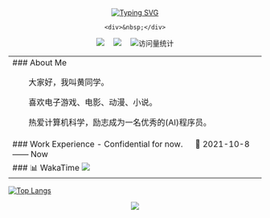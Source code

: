 
<div align="center">
  <div>
    <a href="https://git.io/typing-svg">
      <img src="https://readme-typing-svg.herokuapp.com?font=Fira+Code&pause=1000&color=0E90F7&random=false&width=435&lines=Have+a+nice+day" alt="Typing SVG" />
    </a>
  </div>
  
  <!-- for beauty 留个空行好看点 -->
    <div>&nbsp;</div>
  
  <div>
    <a href="https://blog.csdn.net/qq_42079944"><img src="https://img.shields.io/badge/CSDN-论坛-blue" /></a>&emsp;
    <a href="https://space.bilibili.com/40426788/"><img src="https://img.shields.io/badge/Bilibili-B站-ff69b4" /></a>&emsp;
    <!-- visitor statistics logo 访问量统计徽标 -->
    <img src="https://komarev.com/ghpvc/?username=sun0225SUN&label=Views&color=0e75b6&style=flat" alt="访问量统计" />
  </div>
</div>

<table>
<tr>
  <td>
  ### About Me
  <p>&emsp;&emsp;大家好，我叫黄同学。</p>
  <p>&emsp;&emsp;喜欢电子游戏、电影、动漫、小说。</p>
  <p>&emsp;&emsp;热爱计算机科学，励志成为一名优秀的(AI)程序员。</p>
    
  </td>
</tr>

<tr>
  <td>
    ### Work Experience
    - Confidential for now. &emsp; 📌 2021-10-8 —— Now
  </td>
</tr>
<tr>
<td>
  ### 📊 WakaTime
  <picture>
  <source
    srcset="https://github-readme-stats.vercel.app/api?username=Sakura4036&show_icons=true&theme=synthwave&show_icons=true"
    media="(prefers-color-scheme: dark)"
  />
  <source
    srcset="https://github-readme-stats.vercel.app/api/top-langs/?username=Sakura4036&layout=compact"
    media="(prefers-color-scheme: light)"
  />
  <img src="https://github-readme-stats.vercel.app/api/wakatime?username=Sakura4036&layout=compact&text_color=f0f6fc&bg_color=00000000&hide_border=true&hide_title=true" />
  </picture>
</td>
</tr>
</table>

[![Top Langs](https://github-readme-stats.vercel.app/api/top-langs/?username=Sakura4036&layout=compact)](https://github.com/anuraghazra/github-readme-stats)

<div align="center"> <img src="https://visitor-badge.glitch.me/badge?page_id=Sakura4036" /> </div>





